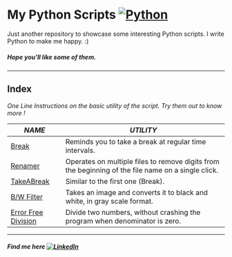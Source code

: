 # My Python Scripts [![Python](http://icons.iconarchive.com/icons/papirus-team/papirus-apps/32/python-icon.png)](http://www.iconarchive.com/show/papirus-apps-icons-by-papirus-team/python-icon.html)
Just another repository to showcase some interesting Python scripts. I write Python to make me happy. :)

##### Hope you'll like some of them.
------------------------
## Index

_One Line Instructions on the basic utility of the script. Try them out to know more !_

| *NAME* | *UTILITY* |
| ------ | ------ |
| [Break](https://github.com/amitrajitbose/My_Python_Scripts/blob/master/Break.py) | Reminds you to take a break at regular time intervals. |
| [Renamer](https://github.com/amitrajitbose/My_Python_Scripts/blob/master/renamefiles.py) | Operates on multiple files to remove digits from the beginning of the file name on a single click. |
| [TakeABreak](https://github.com/amitrajitbose/My_Python_Scripts/blob/master/take_a_break.py)| Similar to the first one (Break). |
| [B/W Filter](https://github.com/amitrajitbose/My_Python_Scripts/blob/master/GrayScale.py)| Takes an image and converts it to black and white, in gray scale format. |
| [Error Free Division](https://github.com/amitrajitbose/My_Python_Scripts/blob/master/Division.py)| Divide two numbers, without crashing the program when denominator is zero. |

--------------------------------------
##### Find me here [![LinkedIn](http://icons.iconarchive.com/icons/danleech/simple/16/linkedin-icon.png)](https://www.linkedin.com/in/amitrajitbose/)